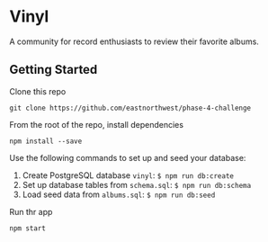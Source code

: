 # Vinyl

A community for record enthusiasts to review their favorite albums.

## Getting Started

Clone this repo

`git clone https://github.com/eastnorthwest/phase-4-challenge`

From the root of the repo, install dependencies

`npm install --save`

Use the following commands to set up and seed your database:

1. Create PostgreSQL database `vinyl`: `$ npm run db:create`
2. Set up database tables from `schema.sql`: `$ npm run db:schema`
2. Load seed data from `albums.sql`: `$ npm run db:seed`

Run thr app

`npm start`


